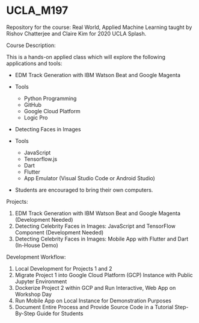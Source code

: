 # UCLA_M197
Repository for the course: Real World, Applied Machine Learning taught by Rishov Chatterjee and Claire Kim for 2020 UCLA Splash.

Course Description:

This is a hands-on applied class which will explore the following applications and tools:

- EDM Track Generation with IBM Watson Beat and Google Magenta
- Tools
  - Python Programming
  - GitHub
  - Google Cloud Platform
  - Logic Pro

- Detecting Faces in Images
- Tools
  - JavaScript
  - Tensorflow.js
  - Dart
  - Flutter
  - App Emulator (Visual Studio Code or Android Studio)

- Students are encouraged to bring their own computers.

Projects:

1. EDM Track Generation with IBM Watson Beat and Google Magenta (Development Needed)
2. Detecting Celebrity Faces in Images: JavaScript and TensorFlow Component (Development Needed)
3. Detecting Celebrity Faces in Images: Mobile App with Flutter and Dart (In-House Demo)

Development Workflow:

1. Local Development for Projects 1 and 2
2. Migrate Project 1 into Google Cloud Platform (GCP) Instance with Public Jupyter Environment
3. Dockerize Project 2 within GCP and Run Interactive, Web App on Workshop Day
4. Run Mobile App on Local Instance for Demonstration Purposes
5. Document Entire Process and Provide Source Code in a Tutorial Step-By-Step Guide for Students
